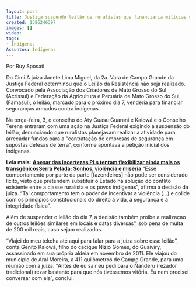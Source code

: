 ```yaml
---
layout: post
title: Justiça suspende leilão de ruralistas que financiaria milícias contra indígenas
created: 1386246397
images: []
video: 
tags:
- Indígenas
Assuntos: Indígenas
---
```



Por Ruy Sposati

Do Cimi
A juiza Janete Lima Miguel, da 2a. Vara de Campo Grande da Justiça Federal determinou que o Leilão da Resistência não seja realizado. Convocado pela Associação dos Criadores de Mato Grosso do Sul (Acrissul) e Federação da Agricultura e Pecuária de Mato Grosso do Sul (Famasul), o leilão, marcado para o próximo dia 7, venderia para financiar seguranças armados contra indígenas.


Na terça-feira, 3, o conselho do Aty Guasu Guarani e Kaiowá e o Conselho Terena entraram com uma ação na Justiça Federal exigindo a suspensão do leilão, denunciando que ruralistas planejavam realizar a atividade para arrecadar fundos para a "contratação de empresas de segurança em supostas defesas de terra”, conforme apontava a petição inicial dos indígenas.


**Leia mais:**
[**Apesar das incertezas PLs tentam flexibilizar ainda mais os transgênicos**](http://www.mst.org.br/node/15517)[**Serra Pelada: Sonhos, violência e miséria**](http://www.mst.org.br/node/15515)
“Esse comportamento por parte da parte [fazendeiros] não pode ser considerado lícito, visto que pretendem substituir o Estado na solução do conflito existente entre a classe ruralista e os povos indígenas”, afirma a decisão da juiza. “Tal comportamento tem o poder de incentivar a violência (…) e colide com os princípios constitucionais do direito à vida, à segurança e à integridade física”.


Além de suspender o leilão do dia 7, a decisão também proibe a realizaçao de outros leilões similares em locais e datas diversas”, sob pena de multa de 200 mil reais, caso sejam realizados.


“Viajei do meu tekoha até aqui para falar para a juíza sobre esse leilão”, conta Genito Kaiowá, filho do cacique Nízio Gomes, do Guaiviry, assassinado em sua própria aldeia em novembro de 2011. Ele viajou do município de Aral Moreira, a 411 quilômetros de Campo Grande, para uma reunião com a juiza. "Antes de eu sair eu pedi para o Ñanderu (rezador tradicional) rezar bastante para que nós tivéssemos vitória. Eu nem precisei conversar com ela”, conclui.
 
